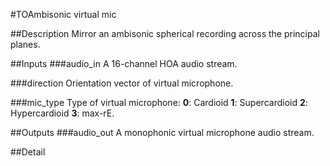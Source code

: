#TOAmbisonic virtual mic

##Description
Mirror an ambisonic spherical recording across the principal planes.

##Inputs
###audio_in
A 16-channel HOA audio stream.

###direction
Orientation vector of virtual microphone.

###mic_type
Type of virtual microphone:
**0**: Cardioid
**1**: Supercardioid
**2**: Hypercardioid
**3**: max-rE.

##Outputs
###audio_out
A monophonic virtual microphone audio stream.

##Detail

